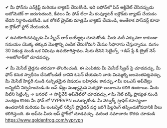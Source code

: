 


✔ మీ ఫోన్‌‌ను ఎన్‌క్రిప్ట్ మరియు బ్యాకప్ చేసుకోండి. ఇది ఐఫోన్‌లో పిన్ ఆక్టివేట్ చేసినప్పుడు ఆటోమెటిక్ గా జరుగుతుంది,  కేవలం మీ ఫోన్ లేదా మీ కంప్యూటర్ ఐక్లౌడ్‌కు బ్యాకప్ చేయడం లేదని నిర్ధారించుకోండి. ఒక లోకల్ డ్రైవ్‌కు మాత్రమే బ్యాకప్ చేయండి, అంతేకాక పాస్‌వర్డ్ కూడా ఐ క్లౌడ్‌లో స్టోర్ చేయంకండి. 

✔ ఉపయోగిచనప్పుడు మీ స్క్రీన్ లాక్ అయ్యేట్లు చూసుకోండి. మీరు మరీ ఎక్కువగా కాకుండా సమయం యొక్క తక్కువ మొత్తాన్ని ఎంపిక చేసుకోమని మేము సిఫారాసు చేస్తున్నాము. మనం 30 సెకండ్ల నుండి ఒక నిమిషం ఉపయోగిస్తాము. మీరు దీనిని సెట్టింగ్స్ →డిస్ ప్లే &amp; బ్రైట్ నెస్ →ఆటోలాక్‌లో చూడవచ్చు.

✔ మీ మెసేజ్ త్రెడ్లను తరచుగా తొలగించండి. ఈ ఎంపికను మీ మెసేజ్ స్క్రీన్ పై చూడవచ్చు. మీ ఫోన్ కనుక స్వాధీనం చేసుకోబడితే దానిని ఓపెన్ చేయమని వారు మిమ్మల్ని బలవంతపెట్టవచ్చు, మీ మెసేజ్ హిస్టరీ నుండి సున్నితమైన విషయం బహిర్గతం కావచ్చు.✔మీ ఐఒఎస్ అప్‌డేట్లు అన్నిటినీ నిర్వహించండి.ఈ అప్ డేట్లు ముఖ్యమైన సురక్షతా అంశాలను కలిగి ఉంటాయి. మీరు వీటిని సెట్టింగ్స్ → జనరల్ → సాఫ్ట్‌వేర్ అప్‌డేట్‌లో చూడవచ్చు.✔మీ నెట్ వర్క్ ప్రాప్యత నుండి సంరక్షణ కొరకు మీ ఫోన్ లో VYPRVPN అమర్చుకోండి. మీ నెట్వర్క్ ట్రాఫిక్ రహస్యంగా ఉంచడానికి మరియు మీ ఇంటర్నెట్ సర్వీస్ ప్రొవైడర్ వద్ద జరిగే ఫిల్టరింగ్ తప్పించుకోవడానికి వీలు కలిగిస్తుంది. ఈ ఆప్‌ను మీరు ఆప్ స్టోర్‌లో చూడవచ్చు. మరింత సమాచారం కొరకు చూడండి https://www.goldenfrog.com/vyprvpn